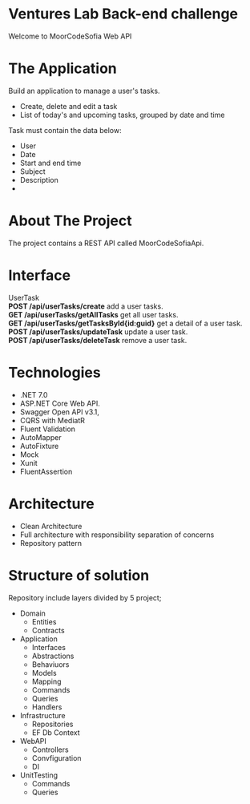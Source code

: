 # Ventures Lab Back-end challenge
Welcome to MoorCodeSofia Web API
# The Application
Build an application to manage a user's tasks.

- Create, delete and edit a task
- List of today's and upcoming tasks, grouped by date and time

Task must contain the data below:

- User
- Date
- Start and end time
- Subject
- Description
- 
# About The Project
The project contains a REST API called MoorCodeSofiaApi. 

# Interface

UserTask <br>
__POST /api/userTasks/create__ add a user tasks.<br>
__GET  /api/userTasks/getAllTasks__ get all user tasks.<br>
__GET  /api/userTasks/getTasksById{id:guid}__ get a detail of a user task.<br>
__POST /api/userTasks/updateTask__ update a user task.<br>
__POST /api/userTasks/deleteTask__ remove a user task.<br>

# Technologies
-	.NET 7.0 
-	ASP.NET Core Web API.  
-	Swagger Open API v3.1, 
-	CQRS with MediatR 
-	Fluent Validation 
-	AutoMapper
-	AutoFixture
-	Mock
-	Xunit
-	FluentAssertion

# Architecture
-	Clean Architecture
-	Full architecture with responsibility separation of concerns
-	Repository pattern

# Structure of solution
Repository include layers divided by 5 project;

*	Domain
    *	Entities
    *	Contracts
*	Application
    *	Interfaces
    *	Abstractions
    *	Behaviuors
    *	Models
    *	Mapping
    *	Commands
    *	Queries
    *	Handlers 
*	Infrastructure
    * Repositories
    *	EF Db Context	
*	WebAPI
    *	Controllers 
    *	Convfiguration
    *	DI      
*	UnitTesting
    *	Commands
    *	Queries
